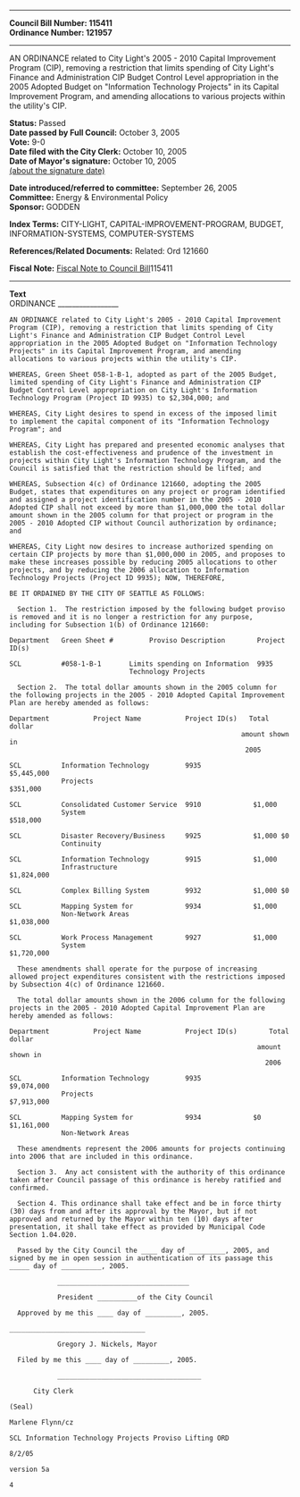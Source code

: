 * * * * *  
  
**Council Bill Number: [](#h0)[](#h2)115411**   
**Ordinance Number: 121957**  
  
* * * * *  
  
AN ORDINANCE related to City Light's 2005 - 2010 Capital Improvement Program (CIP), removing a restriction that limits spending of City Light's Finance and Administration CIP Budget Control Level appropriation in the 2005 Adopted Budget on "Information Technology Projects" in its Capital Improvement Program, and amending allocations to various projects within the utility's CIP.  
  
**Status:** Passed   
**Date passed by Full Council:** October 3, 2005   
**Vote:** 9-0   
**Date filed with the City Clerk:** October 10, 2005   
**Date of Mayor's signature:** October 10, 2005   
[(about the signature date)](/~public/approvaldate.htm)   
  
  
**Date introduced/referred to committee:** September 26, 2005   
**Committee:** Energy & Environmental Policy   
**Sponsor:** GODDEN   
  
**Index Terms:** CITY-LIGHT, CAPITAL-IMPROVEMENT-PROGRAM, BUDGET, INFORMATION-SYSTEMS, COMPUTER-SYSTEMS  
  
**References/Related Documents:** Related: Ord 121660  
  
**Fiscal Note:** [Fiscal Note to Council Bill](http://clerk.seattle.gov/~public/fnote/115411.htm)[](#h1)[](#h3)115411  
  
* * * * *  
  
**Text**  
    ORDINANCE _________________  
  
    AN ORDINANCE related to City Light's 2005 - 2010 Capital Improvement  
    Program (CIP), removing a restriction that limits spending of City  
    Light's Finance and Administration CIP Budget Control Level  
    appropriation in the 2005 Adopted Budget on "Information Technology  
    Projects" in its Capital Improvement Program, and amending  
    allocations to various projects within the utility's CIP.  
  
    WHEREAS, Green Sheet 058-1-B-1, adopted as part of the 2005 Budget,  
    limited spending of City Light's Finance and Administration CIP  
    Budget Control Level appropriation on City Light's Information  
    Technology Program (Project ID 9935) to $2,304,000; and  
  
    WHEREAS, City Light desires to spend in excess of the imposed limit  
    to implement the capital component of its "Information Technology  
    Program"; and  
  
    WHEREAS, City Light has prepared and presented economic analyses that  
    establish the cost-effectiveness and prudence of the investment in  
    projects within City Light's Information Technology Program, and the  
    Council is satisfied that the restriction should be lifted; and  
  
    WHEREAS, Subsection 4(c) of Ordinance 121660, adopting the 2005  
    Budget, states that expenditures on any project or program identified  
    and assigned a project identification number in the 2005 - 2010  
    Adopted CIP shall not exceed by more than $1,000,000 the total dollar  
    amount shown in the 2005 column for that project or program in the  
    2005 - 2010 Adopted CIP without Council authorization by ordinance;  
    and  
  
    WHEREAS, City Light now desires to increase authorized spending on  
    certain CIP projects by more than $1,000,000 in 2005, and proposes to  
    make these increases possible by reducing 2005 allocations to other  
    projects, and by reducing the 2006 allocation to Information  
    Technology Projects (Project ID 9935); NOW, THEREFORE,  
  
    BE IT ORDAINED BY THE CITY OF SEATTLE AS FOLLOWS:  
  
      Section 1.  The restriction imposed by the following budget proviso  
    is removed and it is no longer a restriction for any purpose,  
    including for Subsection 1(b) of Ordinance 121660:  
  
    Department   Green Sheet #         Proviso Description        Project ID(s)  
  
    SCL          #058-1-B-1       Limits spending on Information  9935  
                                  Technology Projects  
  
      Section 2.  The total dollar amounts shown in the 2005 column for  
    the following projects in the 2005 - 2010 Adopted Capital Improvement  
    Plan are hereby amended as follows:  
  
    Department           Project Name           Project ID(s)   Total dollar  
                                                              amount shown in  
                                                               2005  
  
    SCL          Information Technology         9935             $5,445,000  
                 Projects                                           $351,000  
  
    SCL          Consolidated Customer Service  9910             $1,000  
                 System                                             $518,000  
  
    SCL          Disaster Recovery/Business     9925             $1,000 $0  
                 Continuity  
  
    SCL          Information Technology         9915             $1,000  
                 Infrastructure                                     $1,824,000  
  
    SCL          Complex Billing System         9932             $1,000 $0  
  
    SCL          Mapping System for             9934             $1,000  
                 Non-Network Areas                                  $1,038,000  
  
    SCL          Work Process Management        9927             $1,000  
                 System                                             $1,720,000  
  
      These amendments shall operate for the purpose of increasing  
    allowed project expenditures consistent with the restrictions imposed  
    by Subsection 4(c) of Ordinance 121660.  
  
      The total dollar amounts shown in the 2006 column for the following  
    projects in the 2005 - 2010 Adopted Capital Improvement Plan are  
    hereby amended as follows:  
  
    Department           Project Name           Project ID(s)        Total dollar  
                                                                  amount shown in  
                                                                    2006  
  
    SCL          Information Technology         9935             $9,074,000  
                 Projects                                           $7,913,000  
  
    SCL          Mapping System for             9934             $0 $1,161,000  
                 Non-Network Areas  
  
      These amendments represent the 2006 amounts for projects continuing  
    into 2006 that are included in this ordinance.  
  
      Section 3.  Any act consistent with the authority of this ordinance  
    taken after Council passage of this ordinance is hereby ratified and  
    confirmed.  
  
      Section 4. This ordinance shall take effect and be in force thirty  
    (30) days from and after its approval by the Mayor, but if not  
    approved and returned by the Mayor within ten (10) days after  
    presentation, it shall take effect as provided by Municipal Code  
    Section 1.04.020.  
  
      Passed by the City Council the ____ day of _________, 2005, and  
    signed by me in open session in authentication of its passage this  
    _____ day of __________, 2005.  
  
                _________________________________  
  
                President __________of the City Council  
  
      Approved by me this ____ day of _________, 2005.  
  
    __________________________________  
  
                Gregory J. Nickels, Mayor  
  
      Filed by me this ____ day of _________, 2005.  
  
                ____________________________________  
  
          City Clerk  
  
    (Seal)  
  
    Marlene Flynn/cz  
  
    SCL Information Technology Projects Proviso Lifting ORD  
  
    8/2/05  
  
    version 5a  
  
    4  
